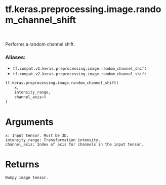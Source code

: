 <div itemscope itemtype="http://developers.google.com/ReferenceObject">
<meta itemprop="name" content="tf.keras.preprocessing.image.random_channel_shift" />
<meta itemprop="path" content="Stable" />
</div>

# tf.keras.preprocessing.image.random_channel_shift

<!-- Insert buttons -->

<table class="tfo-notebook-buttons tfo-api" align="left">
</table>



<!-- Start diff -->
Performs a random channel shift.

### Aliases:

* `tf.compat.v1.keras.preprocessing.image.random_channel_shift`
* `tf.compat.v2.keras.preprocessing.image.random_channel_shift`


``` python
tf.keras.preprocessing.image.random_channel_shift(
    x,
    intensity_range,
    channel_axis=0
)
```



<!-- Placeholder for "Used in" -->

# Arguments
    x: Input tensor. Must be 3D.
    intensity_range: Transformation intensity.
    channel_axis: Index of axis for channels in the input tensor.

# Returns
    Numpy image tensor.